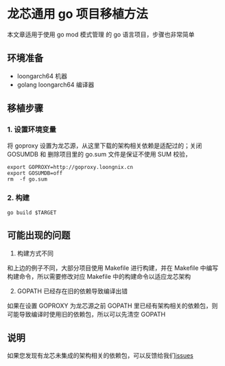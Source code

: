 # 龙芯通用 go 项目移植方法

本文章适用于使用 go mod 模式管理 的 go 语言项目，步骤也非常简单

## 环境准备
- loongarch64 机器
- golang loongarch64 编译器

## 移植步骤
### 1. 设置环境变量
将 goproxy 设置为龙芯源，从这里下载的架构相关依赖是适配过的；关闭 GOSUMDB 和 删除项目里的 go.sum 文件是保证不使用 SUM 校验，
```
export GOPROXY=http://goproxy.loongnix.cn
export GOSUMDB=off
rm  -f go.sum
```
### 2. 构建
```
go build $TARGET
```

## 可能出现的问题
1. 构建方式不同 

和上边的例子不同，大部分项目使用 Makefile 进行构建，并在 Makefile 中编写构建命令，所以需要修改对应 Makefile 中的构建命令以适应龙芯架构
  
2. GOPATH 已经存在旧的依赖导致编译出错

如果在设置 GOPROXY 为龙芯源之前 GOPATH 里已经有架构相关的依赖包，则可能导致编译时使用旧的依赖包，所以可以先清空 GOPATH

## 说明
如果您发现有龙芯未集成的架构相关的依赖包，可以反馈给我们[issues](https://github.com/Loongson-Cloud-Community/Loongson-Cloud-Community/issues)
